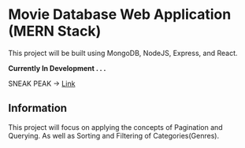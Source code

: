 # Movie Database Web Application (MERN Stack)

This project will be built using MongoDB, NodeJS, Express, and React.

**Currently In Development . . .**

SNEAK PEAK → [Link](https://flixdb.vercel.app/)
## Information

This project will focus on applying the concepts of Pagination and Querying. As well as Sorting and Filtering of Categories(Genres).